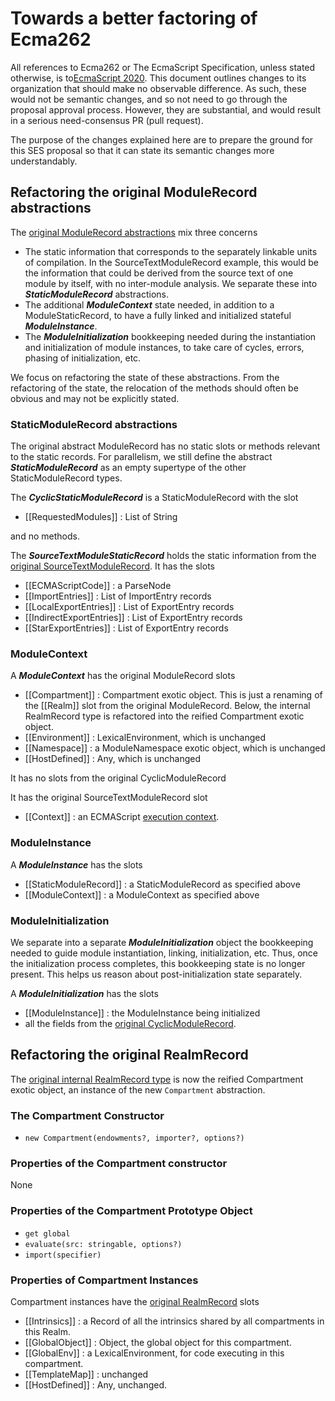 # Towards a better factoring of Ecma262

All references to Ecma262 or The EcmaScript Specification, unless stated otherwise, is to[EcmaScript 2020](https://tc39.es/ecma262). This document outlines changes to its organization that should make no observable difference. As such, these would not be semantic changes, and so not need to go through the proposal approval process. However, they are substantial, and would result in a serious need-consensus PR (pull request).

The purpose of the changes explained here are to prepare the ground for this SES proposal so that it can state its semantic changes more understandably.

## Refactoring the original ModuleRecord abstractions

The [original ModuleRecord abstractions](https://tc39.es/ecma262/#sec-abstract-module-records) mix three concerns
  * The static information that corresponds to the separately linkable units of compilation. In the SourceTextModuleRecord example, this would be the information that could be derived from the source text of one module by itself, with no inter-module analysis. We separate these into ***StaticModuleRecord*** abstractions.
  * The additional ***ModuleContext*** state needed, in addition to a ModuleStaticRecord, to have a fully linked and initialized stateful ***ModuleInstance***.
  * The ***ModuleInitialization*** bookkeeping needed during the instantiation and initialization of module instances, to take care of cycles, errors, phasing of initialization, etc.

We focus on refactoring the state of these abstractions. From the refactoring of the state, the relocation of the methods should often be obvious and may not be explicitly stated.

### StaticModuleRecord abstractions

The original abstract ModuleRecord has no static slots or methods relevant to the static records. For parallelism, we still define the abstract ***StaticModuleRecord*** as an empty supertype of the other StaticModuleRecord types.

The ***CyclicStaticModuleRecord*** is a StaticModuleRecord with the slot
  * [[RequestedModules]] : List of String

and no methods.

The ***SourceTextModuleStaticRecord*** holds the static information from the [original SourceTextModuleRecord](https://tc39.es/ecma262/#sourctextmodule-record). It has the slots
  * [[ECMAScriptCode]] : a ParseNode
  * [[ImportEntries]] : List of ImportEntry records
  * [[LocalExportEntries]] : List of ExportEntry records
  * [[IndirectExportEntries]] : List of ExportEntry records
  * [[StarExportEntries]] : List of ExportEntry records

### ModuleContext

A ***ModuleContext*** has the original ModuleRecord slots
  * [[Compartment]] : Compartment exotic object. This is just a renaming of the [[Realm]] slot from the original ModuleRecord. Below, the internal RealmRecord type is refactored into the reified Compartment exotic object.
  * [[Environment]] : LexicalEnvironment, which is unchanged
  * [[Namespace]] : a ModuleNamespace exotic object, which is unchanged
  * [[HostDefined]] : Any, which is unchanged

It has no slots from the original CyclicModuleRecord

It has the original SourceTextModuleRecord slot
  * [[Context]] : an ECMAScript [execution context](https://tc39.es/ecma262/#sec-execution-contexts).

### ModuleInstance

A ***ModuleInstance*** has the slots
  * [[StaticModuleRecord]] : a StaticModuleRecord as specified above
  * [[ModuleContext]] : a ModuleContext as specified above

### ModuleInitialization

We separate into a separate ***ModuleInitialization*** object the bookkeeping needed to guide module instantiation, linking, initialization, etc. Thus, once the initialization process completes, this bookkeeping state is no longer present. This helps us reason about post-initialization state separately.

A ***ModuleInitialization*** has the slots
  * [[ModuleInstance]] : the ModuleInstance being initialized
  * all the fields from the [original CyclicModuleRecord](https://tc39.es/ecma262/#sec-cyclic-module-records).

## Refactoring the original RealmRecord

The [original internal RealmRecord type](https://tc39.es/ecma262/#sec-code-realms) is now the reified Compartment exotic object, an instance of the new `Compartment` abstraction.

### The Compartment Constructor

  * `new Compartment(endowments?, importer?, options?)`

### Properties of the Compartment constructor

None

### Properties of the Compartment Prototype Object

  * `get global`
  * `evaluate(src: stringable, options?)`
  * `import(specifier)`

### Properties of Compartment Instances

Compartment instances have the [original RealmRecord](https://tc39.es/ecma262/#sec-code-realms) slots
  * [[Intrinsics]] : a Record of all the intrinsics shared by all compartments in this Realm.
  * [[GlobalObject]] : Object, the global object for this compartment.
  * [[GlobalEnv]] : a LexicalEnvironment, for code executing in this compartment.
  * [[TemplateMap]] : unchanged
  * [[HostDefined]] : Any, unchanged.
